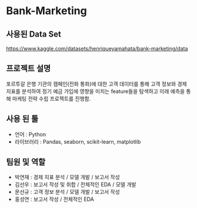 # Bank-Marketing

## 사용된 Data Set
https://www.kaggle.com/datasets/henriqueyamahata/bank-marketing/data

## 프로젝트 설명
포르투갈 은행 기관의 캠페인(전화 통화)에 대한 고객 데이터를 통해 고객 정보와 경제 지표를 분석하여 정기 예금 가입에 영향을 미치는 feature들을 탐색하고 미래 예측을 통해 마케팅 전략 수립 프로젝트를 진행함.

## 사용 된 툴
- 언어 : Python
- 라이브러리 : Pandas, seaborn, scikit-learn, matplotlib

## 팀원 및 역할
- 박연재 : 경제 지표 분석 / 모델 개발 / 보고서 작성
- 김선우 : 보고서 작성 및 취합 / 전체적인 EDA / 모델 개발
- 문선규 : 고객 정보 분석 / 모델 개발 / 보고서 작성
- 홍성연 : 보고서 작성 / 전체적인 EDA
